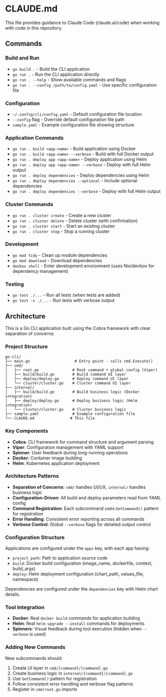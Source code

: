 # CLAUDE.md

This file provides guidance to Claude Code (claude.ai/code) when working with code in this repository.

## Commands

### Build and Run
- `go build .` - Build the CLI application
- `go run .` - Run the CLI application directly
- `go run . --help` - Show available commands and flags
- `go run . --config /path/to/config.yaml` - Use specific configuration file

### Configuration
- `~/.config/cli/config.yaml` - Default configuration file location
- `--config` flag - Override default configuration file path
- `sample.yaml` - Example configuration file showing structure

### Application Commands
- `go run . build <app-name>` - Build application using Docker
- `go run . build <app-name> --verbose` - Build with full Docker output
- `go run . deploy app <app-name>` - Deploy application using Helm
- `go run . deploy app <app-name> --verbose` - Deploy with full Helm output
- `go run . deploy dependencies` - Deploy dependencies using Helm
- `go run . deploy dependencies --optional` - Include optional dependencies
- `go run . deploy dependencies --verbose` - Deploy with full Helm output

### Cluster Commands
- `go run . cluster create` - Create a new cluster
- `go run . cluster delete` - Delete cluster (with confirmation)
- `go run . cluster start` - Start an existing cluster
- `go run . cluster stop` - Stop a running cluster

### Development
- `go mod tidy` - Clean up module dependencies
- `go mod download` - Download dependencies
- `devbox shell` - Enter development environment (uses Nix/devbox for dependency management)

### Testing
- `go test ./...` - Run all tests (when tests are added)
- `go test -v ./...` - Run tests with verbose output

## Architecture

This is a Go CLI application built using the Cobra framework with clear separation of concerns:

### Project Structure
```
go-cli/
├── main.go                    # Entry point - calls cmd.Execute()
├── cmd/
│   ├── root.go               # Root command + global config (Viper)
│   ├── build/build.go        # Build command UI layer
│   ├── deploy/deploy.go      # Deploy command UI layer
│   └── cluster/cluster.go    # Cluster command UI layer
├── internal/
│   ├── build/build.go        # Build business logic (Docker integration)
│   ├── deploy/deploy.go      # Deploy business logic (Helm integration)
│   └── cluster/cluster.go    # Cluster business logic
├── sample.yaml               # Example configuration file
└── CLAUDE.md                # This file
```

### Key Components
- **Cobra**: CLI framework for command structure and argument parsing
- **Viper**: Configuration management with YAML support
- **Spinner**: User feedback during long-running operations
- **Docker**: Container image building
- **Helm**: Kubernetes application deployment

### Architecture Patterns
- **Separation of Concerns**: `cmd/` handles UI/UX, `internal/` handles business logic
- **Configuration-Driven**: All build and deploy parameters read from YAML config
- **Command Registration**: Each subcommand uses `GetCommand()` pattern for registration
- **Error Handling**: Consistent error reporting across all commands
- **Verbose Control**: Global `--verbose` flags for detailed output control

### Configuration Structure
Applications are configured under the `apps` key, with each app having:
- `project_path`: Path to application source code
- `build`: Docker build configuration (image_name, dockerfile, context, build_args)
- `deploy`: Helm deployment configuration (chart_path, values_file, namespace)

Dependencies are configured under the `dependencies` key with Helm chart details.

### Tool Integration
- **Docker**: Real `docker build` commands for application building
- **Helm**: Real `helm upgrade --install` commands for deployments
- **Spinners**: Visual feedback during tool execution (hidden when `--verbose` is used)

### Adding New Commands
New subcommands should:
1. Create UI layer in `cmd/[command]/[command].go`
2. Create business logic in `internal/[command]/[command].go`
3. Use `GetCommand()` pattern for registration
4. Follow consistent error handling and verbose flag patterns
5. Register in `cmd/root.go` imports